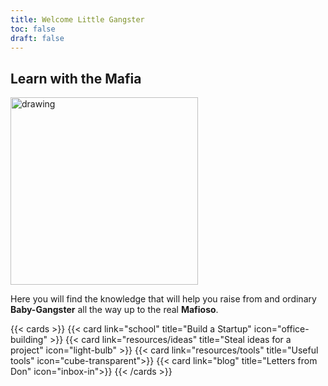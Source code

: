 ```yaml
---
title: Welcome Little Gangster
toc: false
draft: false
---
```



## Learn with the Mafia

<img src="mafia_landing_image.png" alt="drawing" width="300"/>
<!-- ![mafia_landing_image](mafia_landing_image.png) -->

Here you will find the knowledge that will help you raise from and ordinary **Baby-Gangster** all the way
up to the real **Mafioso**.

{{< cards >}}
  {{< card link="school" title="Build a Startup" icon="office-building" >}}
  {{< card link="resources/ideas" title="Steal ideas for a project" icon="light-bulb" >}}
  {{< card link="resources/tools" title="Useful tools" icon="cube-transparent">}}
  {{< card link="blog" title="Letters from Don" icon="inbox-in">}}
{{< /cards >}}
